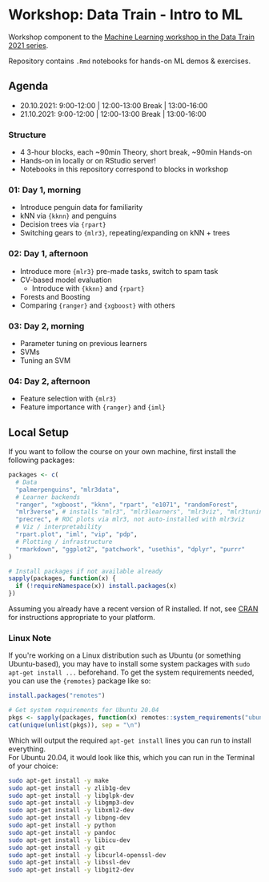 # Workshop: Data Train - Intro to ML

<!-- badges: start -->
<!-- badges: end -->

Workshop component to the [Machine Learning workshop in the Data Train
2021 series](https://www.uni-bremen.de/research-alliance/forschungsdaten/data-train/data-train-curriculum/data-scientist-track/ot-sc-ws-03-machine-learning).

Repository contains `.Rmd` notebooks for hands-on ML demos & exercises.

## Agenda

- 20.10.2021: 9:00-12:00 | 12:00-13:00 Break | 13:00-16:00  
- 21.10.2021: 9:00-12:00 | 12:00-13:00 Break | 13:00-16:00

### Structure

- 4 3-hour blocks, each ~90min Theory, short break, ~90min Hands-on
- Hands-on in locally or on RStudio server!
- Notebooks in this repository correspond to blocks in workshop

### 01: Day 1, morning

- Introduce penguin data for familiarity
- kNN via `{kknn}` and penguins
- Decision trees via `{rpart}`
- Switching gears to `{mlr3}`, repeating/expanding on kNN + trees

### 02: Day 1, afternoon

- Introduce more `{mlr3}` pre-made tasks, switch to spam task
- CV-based model evaluation
  - Introduce with `{kknn}` and `{rpart}`
- Forests and Boosting
- Comparing `{ranger}` and `{xgboost}` with others

### 03: Day 2, morning

- Parameter tuning on previous learners
- SVMs
- Tuning an SVM

### 04: Day 2, afternoon

- Feature selection with `{mlr3}`
- Feature importance with `{ranger}` and `{iml}`

## Local Setup

If you want to follow the course on your own machine, first install the following packages:

```r
packages <- c(
  # Data
  "palmerpenguins", "mlr3data",
  # Learner backends
  "ranger", "xgboost", "kknn", "rpart", "e1071", "randomForest",
  "mlr3verse", # installs "mlr3", "mlr3learners", "mlr3viz", "mlr3tuning" ...
  "precrec", # ROC plots via mlr3, not auto-installed with mlr3viz
  # Viz / interpretability
  "rpart.plot", "iml", "vip", "pdp",
  # Plotting / infrastructure
  "rmarkdown", "ggplot2", "patchwork", "usethis", "dplyr", "purrr"
)

# Install packages if not available already
sapply(packages, function(x) {
  if (!requireNamespace(x)) install.packages(x)
})
```

Assuming you already have a recent version of R installed. If not, see [CRAN](https://cran.r-project.org/)
for instructions appropriate to your platform.

### Linux Note

If you're working on a Linux distribution such as Ubuntu (or something Ubuntu-based),
you may have to install some system packages with `sudo apt-get install ...` beforehand.
To get the system requirements needed, you can use the `{remotes}` package like so:

```r
install.packages("remotes")

# Get system requirements for Ubuntu 20.04
pkgs <- sapply(packages, function(x) remotes::system_requirements("ubuntu-20.04", package = x))
cat(unique(unlist(pkgs)), sep = "\n")
```

Which will output the required `apt-get install` lines you can run to install everything.  
For Ubuntu 20.04, it would look like this, which you can run in the Terminal of your choice:

```sh
sudo apt-get install -y make
sudo apt-get install -y zlib1g-dev
sudo apt-get install -y libglpk-dev
sudo apt-get install -y libgmp3-dev
sudo apt-get install -y libxml2-dev
sudo apt-get install -y libpng-dev
sudo apt-get install -y python
sudo apt-get install -y pandoc
sudo apt-get install -y libicu-dev
sudo apt-get install -y git
sudo apt-get install -y libcurl4-openssl-dev
sudo apt-get install -y libssl-dev
sudo apt-get install -y libgit2-dev
```
